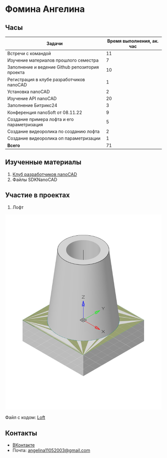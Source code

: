 # Фомина Ангелина

## Часы

|Задачи|Время выполнения, ак. час|
|----------------|----------------|
|Встречи с командой | 11|
|Изучение материалов прошлого семестра | 7|
|Заполнение и ведение Github репозитория проекта | 10|
|Регистрация в клубе разработчиков nanoCAD | 1|
|Установка nanoCAD | 2|
|Изучение API nanoCAD | 20|
|Заполнение Битрикс24 | 3|
|Конференция nanoSoft от 08.11.22 | 9|
|Создание примера лофта и его параметризация | 5|
|Создание видеоролика по созданию лофта | 2|
|Создание видеоролика оп параметризации| 1|
|**Всего** | 71|


## Изученные материалы
1. [Клуб разработчиков nanoCAD](https://developer.nanocad.ru/main.html)
2. Файлы SDKNanoCAD

## Участие в проектах

1. Лофт

![](Img_Fomina/%D0%A4%D0%BE%D0%BC%D0%B8%D0%BD%D0%B0-%D0%9B%D0%BE%D1%84%D1%82.png)

Файл с кодом: [ Loft](https://github.com/NanoCAD-Mospolytech/NanoCAD-IngeneringSoft/tree/main/%D0%9C%D0%B0%D1%82%D0%B5%D1%80%D0%B8%D0%B0%D0%BB%D1%8B/Loft)

## Контакты 
- [ВКонтакте](https://vk.com/angelinafomina2001)
- Почта: angelina11052003@gmail.com